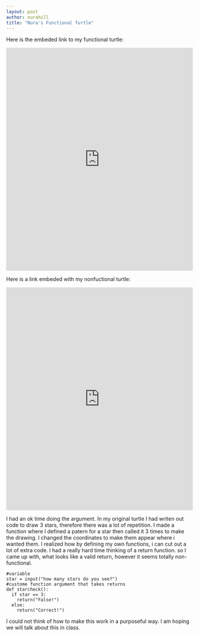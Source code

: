 ```yaml
--- 
layout: post
author: nurahill
title: "Nura's Functional Turtle"
---
```


Here is the embeded link to my functional turtle:
<iframe src="https://trinket.io/embed/python/f67e60c2c8" width="100%" height="600" frameborder="0" marginwidth="0" marginheight="0" allowfullscreen></iframe>

Here is a link embeded with my nonfuctional turtle:
<iframe src="https://trinket.io/embed/python/d2981d19d2" width="100%" height="600" frameborder="0" marginwidth="0" marginheight="0" allowfullscreen></iframe>

I had an ok time doing the argument. In my original turtle I had writen out code to draw 3 stars, therefore there was a lot of repetition. I made a function where I defined a patern for a star then called it 3 times to make the drawing. I changed the coordinates to make them appear where i wanted them. I realized how by defining my own functions, i can cut out a lot of extra code. I had a really hard time thinking of a return function. so I came up with, what looks like a valid return, however it seems totally non-functional. 
```
#variable
star = input("how many stars do you see?")
#custome function argument that takes returns
def starcheck():
  if star == 3:
    return("False!")
  else: 
    return("Correct!")
````

I could not think of how to make this work in a purposeful way. I am hoping we will talk about this in class.
